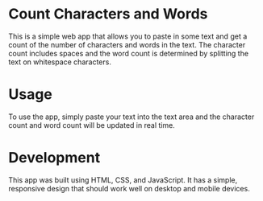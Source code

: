 # Count Characters and Words
This is a simple web app that allows you to paste in some text and get a count of the number of characters and words in the text. The character count includes spaces and the word count is determined by splitting the text on whitespace characters.

# Usage
To use the app, simply paste your text into the text area and the character count and word count will be updated in real time.

# Development
This app was built using HTML, CSS, and JavaScript. It has a simple, responsive design that should work well on desktop and mobile devices.